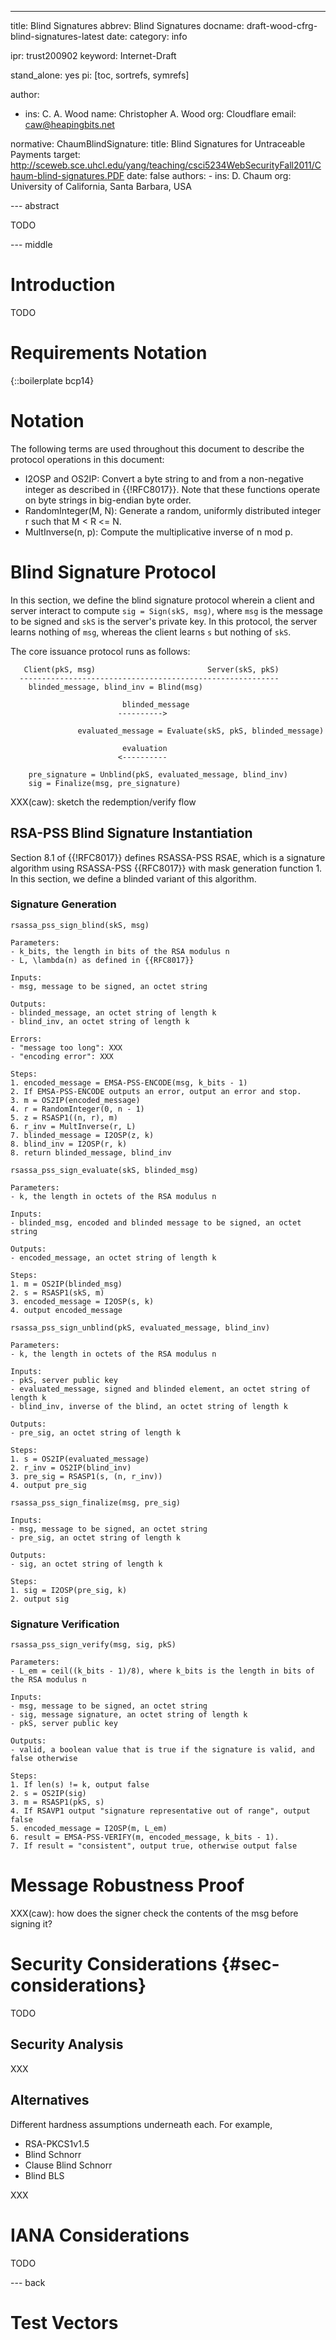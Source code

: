 ---
title: Blind Signatures
abbrev: Blind Signatures
docname: draft-wood-cfrg-blind-signatures-latest
date:
category: info

ipr: trust200902
keyword: Internet-Draft

stand_alone: yes
pi: [toc, sortrefs, symrefs]

author:
 -  ins: C. A. Wood
    name: Christopher A. Wood
    org: Cloudflare
    email: caw@heapingbits.net

normative:
    ChaumBlindSignature:
        title: Blind Signatures for Untraceable Payments
        target: http://sceweb.sce.uhcl.edu/yang/teaching/csci5234WebSecurityFall2011/Chaum-blind-signatures.PDF
        date: false
        authors:
          -
            ins: D. Chaum
            org: University of California, Santa Barbara, USA

--- abstract

TODO

--- middle

# Introduction

TODO

# Requirements Notation

{::boilerplate bcp14}

# Notation

The following terms are used throughout this document to describe the
protocol operations in this document:

- I2OSP and OS2IP: Convert a byte string to and from a non-negative integer as
  described in {{!RFC8017}}. Note that these functions operate on byte strings
  in big-endian byte order.
- RandomInteger(M, N): Generate a random, uniformly distributed integer r
  such that M < R <= N.
- MultInverse(n, p): Compute the multiplicative inverse of n mod p.

# Blind Signature Protocol

In this section, we define the blind signature protocol wherein a client and server
interact to compute `sig = Sign(skS, msg)`, where `msg` is the message to be signed
and `skS` is the server's private key. In this protocol, the server learns nothing
of `msg`, whereas the client learns `s` but nothing of `skS`.

The core issuance protocol runs as follows:

~~~
   Client(pkS, msg)                         Server(skS, pkS)
  ----------------------------------------------------------
    blinded_message, blind_inv = Blind(msg)

                         blinded_message
                        ---------->

               evaluated_message = Evaluate(skS, pkS, blinded_message)

                         evaluation
                        <----------

    pre_signature = Unblind(pkS, evaluated_message, blind_inv)
    sig = Finalize(msg, pre_signature)
~~~

XXX(caw): sketch the redemption/verify flow

## RSA-PSS Blind Signature Instantiation

Section 8.1 of {{!RFC8017}} defines RSASSA-PSS RSAE, which is a signature algorithm
using RSASSA-PSS {{RFC8017}} with mask generation function 1. In this section, we
define a blinded variant of this algorithm.

### Signature Generation

~~~
rsassa_pss_sign_blind(skS, msg)

Parameters:
- k_bits, the length in bits of the RSA modulus n
- L, \lambda(n) as defined in {{RFC8017}}

Inputs:
- msg, message to be signed, an octet string

Outputs:
- blinded_message, an octet string of length k
- blind_inv, an octet string of length k

Errors:
- "message too long": XXX
- "encoding error": XXX

Steps:
1. encoded_message = EMSA-PSS-ENCODE(msg, k_bits - 1)
2. If EMSA-PSS-ENCODE outputs an error, output an error and stop.
3. m = OS2IP(encoded_message)
4. r = RandomInteger(0, n - 1)
5. z = RSASP1((n, r), m)
6. r_inv = MultInverse(r, L)
7. blinded_message = I2OSP(z, k)
8. blind_inv = I2OSP(r, k)
8. return blinded_message, blind_inv
~~~

~~~
rsassa_pss_sign_evaluate(skS, blinded_msg)

Parameters:
- k, the length in octets of the RSA modulus n

Inputs:
- blinded_msg, encoded and blinded message to be signed, an octet string

Outputs:
- encoded_message, an octet string of length k

Steps:
1. m = OS2IP(blinded_msg)
2. s = RSASP1(skS, m)
3. encoded_message = I2OSP(s, k)
4. output encoded_message
~~~

~~~
rsassa_pss_sign_unblind(pkS, evaluated_message, blind_inv)

Parameters:
- k, the length in octets of the RSA modulus n

Inputs:
- pkS, server public key
- evaluated_message, signed and blinded element, an octet string of length k
- blind_inv, inverse of the blind, an octet string of length k

Outputs:
- pre_sig, an octet string of length k

Steps:
1. s = OS2IP(evaluated_message)
2. r_inv = OS2IP(blind_inv)
3. pre_sig = RSASP1(s, (n, r_inv))
4. output pre_sig
~~~

~~~
rsassa_pss_sign_finalize(msg, pre_sig)

Inputs:
- msg, message to be signed, an octet string
- pre_sig, an octet string of length k

Outputs:
- sig, an octet string of length k

Steps:
1. sig = I2OSP(pre_sig, k)
2. output sig
~~~

### Signature Verification

~~~
rsassa_pss_sign_verify(msg, sig, pkS)

Parameters:
- L_em = ceil((k_bits - 1)/8), where k_bits is the length in bits of the RSA modulus n

Inputs:
- msg, message to be signed, an octet string
- sig, message signature, an octet string of length k
- pkS, server public key

Outputs:
- valid, a boolean value that is true if the signature is valid, and false otherwise

Steps:
1. If len(s) != k, output false
2. s = OS2IP(sig)
3. m = RSASP1(pkS, s)
4. If RSAVP1 output "signature representative out of range", output false
5. encoded_message = I2OSP(m, L_em)
6. result = EMSA-PSS-VERIFY(m, encoded_message, k_bits - 1).
7. If result = "consistent", output true, otherwise output false
~~~

# Message Robustness Proof

XXX(caw): how does the signer check the contents of the msg before signing it?

# Security Considerations {#sec-considerations}

TODO

## Security Analysis

XXX

## Alternatives

Different hardness assumptions underneath each. For example,

- RSA-PKCS1v1.5
- Blind Schnorr
- Clause Blind Schnorr
- Blind BLS

XXX

# IANA Considerations

TODO

--- back

# Test Vectors
